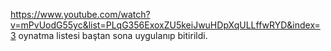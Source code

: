 https://www.youtube.com/watch?v=mPvUodG55yc&list=PLqG356ExoxZU5keiJwuHDpXqULLffwRYD&index=3 oynatma listesi baştan sona uygulanıp bitirildi.
